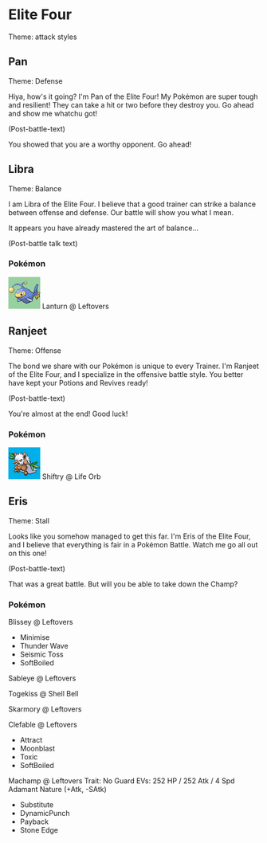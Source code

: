 # Elite Four

Theme: attack styles

## Pan
Theme: Defense

Hiya, how's it going?
I'm Pan of the Elite Four!
My Pokémon are super tough and
resilient!
They can take a hit or two before
they destroy you.
Go ahead and show me whatchu got!

(Post-battle-text)

You showed that you are a worthy
opponent. Go ahead!


## Libra
Theme: Balance

I am Libra of the Elite Four.
I believe that a good trainer can
strike a balance between offense
and defense.
Our battle will show you what I mean.

It appears you have already mastered
the art of balance…

(Post-battle talk text)

### Pokémon
![Lanturn](../graphics/pokemon/lanturn/front.png)
Lanturn @ Leftovers

## Ranjeet
Theme: Offense

The bond we share with our Pokémon is
unique to every Trainer.
I'm Ranjeet of the Elite Four, and
I specialize in the offensive battle
style.
You better have kept your Potions and
Revives ready!

(Post-battle-text)

You're almost at the end! Good luck!

### Pokémon
![shiftry](../graphics/pokemon/shiftry/front.png)
Shiftry @ Life Orb

## Eris
Theme: Stall

Looks like you somehow managed to
get this far.
I'm Eris of the Elite Four, and
I believe that everything is fair
in a Pokémon Battle.
Watch me go all out on this one!

(Post-battle-text)

That was a great battle. But will
you be able to take down the Champ?

### Pokémon
Blissey @ Leftovers
- Minimise
- Thunder Wave
- Seismic Toss
- SoftBoiled

Sableye @ Leftovers

Togekiss @ Shell Bell

Skarmory @ Leftovers

Clefable @ Leftovers
- Attract
- Moonblast
- Toxic
- SoftBoiled

Machamp @ Leftovers
Trait: No Guard
EVs: 252 HP / 252 Atk / 4 Spd
Adamant Nature (+Atk, -SAtk)
- Substitute
- DynamicPunch
- Payback
- Stone Edge
